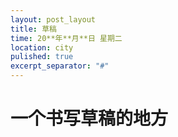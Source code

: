 ```yaml
---
layout: post_layout
title: 草稿
time: 20**年**月**日 星期二
location: city
pulished: true
excerpt_separator: "#"
---
```


# 一个书写草稿的地方
